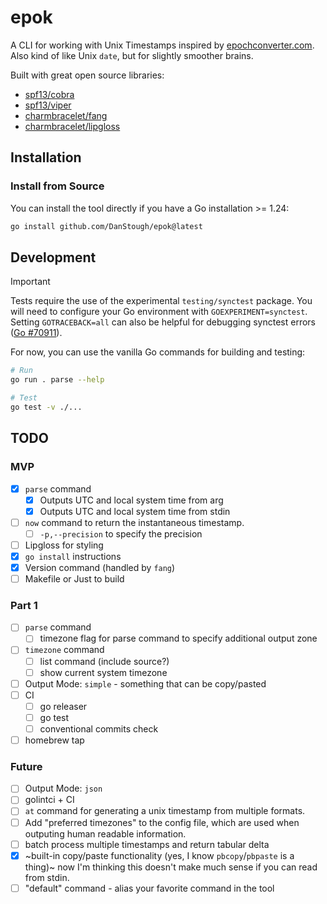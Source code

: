 # epok
A CLI for working with Unix Timestamps inspired by [epochconverter.com](https://www.epochconverter.com).
Also kind of like Unix `date`, but for slightly smoother brains.

Built with great open source libraries:
* [spf13/cobra](https://github.com/spf13/cobra)
* [spf13/viper](https://github.com/spf13/viper)
* [charmbracelet/fang](https://github.com/charmbracelet/fang)
* [charmbracelet/lipgloss](https://github.com/charmbracelet/lipgloss)

## Installation

### Install from Source

You can install the tool directly if you have a Go installation >= 1.24:
```bash
go install github.com/DanStough/epok@latest
```

## Development

> [!IMPORTANT]  
> Tests require the use of the experimental `testing/synctest` package.
> You will need to configure your Go environment with `GOEXPERIMENT=synctest`.
> Setting `GOTRACEBACK=all` can also be helpful for debugging synctest errors ([Go #70911](https://github.com/golang/go/issues/70911)).

For now, you can use the vanilla Go commands for building and testing: 
```bash
# Run
go run . parse --help

# Test
go test -v ./...
```

## TODO

### MVP
* [X] `parse` command
  * [X]  Outputs UTC and local system time from arg
  * [X]  Outputs UTC and local system time from stdin
* [ ] `now` command to return the instantaneous timestamp.
  * [ ] `-p,--precision` to specify the precision
* [ ]  Lipgloss for styling
* [X] `go install` instructions
* [X] Version command (handled by `fang`)
* [ ] Makefile or Just to build

### Part 1
* [ ] `parse` command
  * [ ]  timezone flag for parse command to specify additional output zone
* [ ] `timezone` command
  * [ ] list command (include source?)
  * [ ] show current system timezone
* [ ] Output Mode: `simple` - something that can be copy/pasted
* [ ] CI
  * [ ] go releaser
  * [ ] go test
  * [ ] conventional commits check
* [ ] homebrew tap

### Future
* [ ] Output Mode: `json`
* [ ] golintci + CI
* [ ]  `at` command for generating a unix timestamp from multiple formats.
* [ ] Add "preferred timezones" to the config file, which are used when outputing 
human readable information.
* [ ] batch process multiple timestamps and return tabular delta 
* [X] ~built-in copy/paste functionality (yes, I know `pbcopy`/`pbpaste` is a thing)~ now I'm thinking this doesn't make much sense if you can read from stdin.
* [ ] "default" command - alias your favorite command in the tool